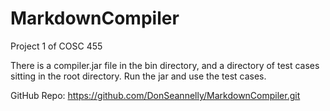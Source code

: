 # MarkdownCompiler
Project 1 of COSC 455

There is a compiler.jar file in the bin directory, and a directory of 
test cases sitting in the root directory. Run the jar and use the test cases.

GitHub Repo: https://github.com/DonSeannelly/MarkdownCompiler.git
